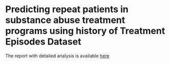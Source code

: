 # Predicting repeat patients in substance abuse treatment programs using history of Treatment Episodes Dataset


The report with detailed analysis is available [here](https://github.com/pjeena/Predicting-readmissions-to-substance-abuse-treatment-MERCK-hackathon-/blob/main/MSD_report_team_19.pdf)
